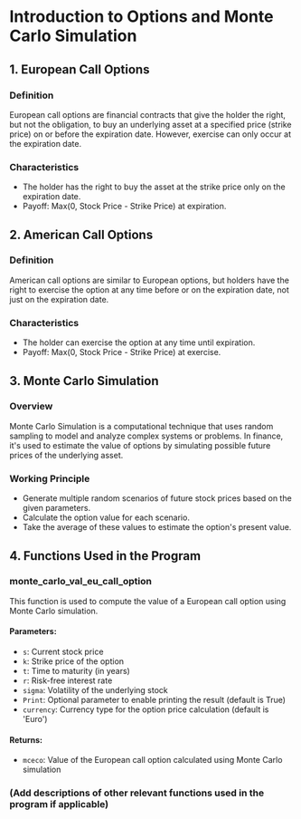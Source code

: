 # Introduction to Options and Monte Carlo Simulation

## 1. European Call Options

### Definition
European call options are financial contracts that give the holder the right, but not the obligation, to buy an underlying asset at a specified price (strike price) on or before the expiration date. However, exercise can only occur at the expiration date.

### Characteristics
- The holder has the right to buy the asset at the strike price only on the expiration date.
- Payoff: Max(0, Stock Price - Strike Price) at expiration.

## 2. American Call Options

### Definition
American call options are similar to European options, but holders have the right to exercise the option at any time before or on the expiration date, not just on the expiration date.

### Characteristics
- The holder can exercise the option at any time until expiration.
- Payoff: Max(0, Stock Price - Strike Price) at exercise.

## 3. Monte Carlo Simulation

### Overview
Monte Carlo Simulation is a computational technique that uses random sampling to model and analyze complex systems or problems. In finance, it's used to estimate the value of options by simulating possible future prices of the underlying asset.

### Working Principle
- Generate multiple random scenarios of future stock prices based on the given parameters.
- Calculate the option value for each scenario.
- Take the average of these values to estimate the option's present value.

## 4. Functions Used in the Program

### monte_carlo_val_eu_call_option
This function is used to compute the value of a European call option using Monte Carlo simulation.

#### Parameters:
- `s`: Current stock price
- `k`: Strike price of the option
- `t`: Time to maturity (in years)
- `r`: Risk-free interest rate
- `sigma`: Volatility of the underlying stock
- `Print`: Optional parameter to enable printing the result (default is True)
- `currency`: Currency type for the option price calculation (default is 'Euro')

#### Returns:
- `mceco`: Value of the European call option calculated using Monte Carlo simulation

### (Add descriptions of other relevant functions used in the program if applicable)

